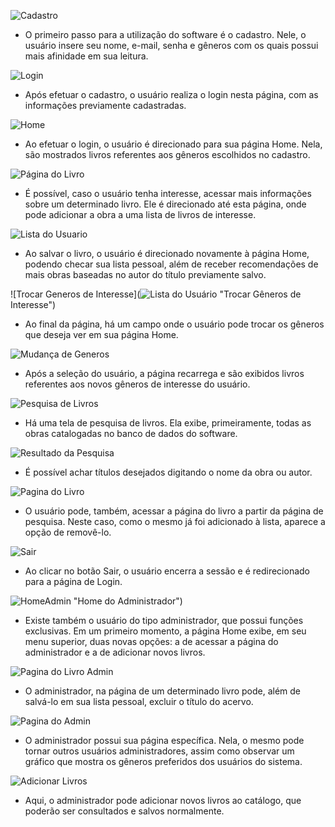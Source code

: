 ![Cadastro](https://github.com/cp2-dc-info-projeto-final/catalogo-livros-cpii/blob/master/Documentacao/telas/cadastro.jpg "Cadastro")
- O primeiro passo para a utilização do software é o cadastro. Nele, o usuário insere seu nome, e-mail, senha e gêneros com os quais possui mais afinidade em sua leitura.

![Login](https://github.com/cp2-dc-info-projeto-final/catalogo-livros-cpii/blob/master/Documentacao/telas/login.jpg "Login")
- Após efetuar o cadastro, o usuário realiza o login nesta página, com as informações previamente cadastradas.

![Home](https://github.com/cp2-dc-info-projeto-final/catalogo-livros-cpii/blob/master/Documentacao/telas/home.jpg "Home")
- Ao efetuar o login, o usuário é direcionado para sua página Home. Nela, são mostrados livros referentes aos gêneros escolhidos no cadastro.

![Página do Livro](https://github.com/cp2-dc-info-projeto-final/catalogo-livros-cpii/blob/master/Documentacao/telas/paginalivro.jpg "Página do Livro")
- É possível, caso o usuário tenha interesse, acessar mais informações sobre um determinado livro. Ele é direcionado até esta página, onde pode adicionar a obra a uma lista de livros de interesse.

![Lista do Usuario](https://github.com/cp2-dc-info-projeto-final/catalogo-livros-cpii/blob/master/Documentacao/telas/listausuario.jpg "Lista do Usuário")
- Ao salvar o livro, o usuário é direcionado novamente à página Home, podendo checar sua lista pessoal, além de receber recomendações de mais obras baseadas no autor do título previamente salvo.

![Trocar Generos de Interesse](![Lista do Usuário](hhttps://github.com/cp2-dc-info-projeto-final/catalogo-livros-cpii/blob/master/Documentacao/telas/trocargenero.jpg "Lista do Usuário") "Trocar Gêneros de Interesse")
- Ao final da página, há um campo onde o usuário pode trocar os gêneros que deseja ver em sua página Home.

![Mudança de Generos](https://github.com/cp2-dc-info-projeto-final/catalogo-livros-cpii/blob/master/Documentacao/telas/mudan%C3%A7agenero.jpg "Mudança de Gêneros")
- Após a seleção do usuário, a página recarrega e são exibidos livros referentes aos novos gêneros de interesse do usuário.

![Pesquisa de Livros](https://github.com/cp2-dc-info-projeto-final/catalogo-livros-cpii/blob/master/Documentacao/telas/pesquisa.jpg "Pesquisa de Livros")
- Há uma tela de pesquisa de livros. Ela exibe, primeiramente, todas as obras catalogadas no banco de dados do software.

![Resultado da Pesquisa](https://github.com/cp2-dc-info-projeto-final/catalogo-livros-cpii/blob/master/Documentacao/telas/pesquisaresultado.jpg "Resultado da Pesquisa")
- É possível achar títulos desejados digitando o nome da obra ou autor.

![Pagina do Livro](https://github.com/cp2-dc-info-projeto-final/catalogo-livros-cpii/blob/master/Documentacao/telas/paginalivro_pesquisa.jpg "Página do Livro")
- O usuário pode, também, acessar a página do livro a partir da página de pesquisa. Neste caso, como o mesmo já foi adicionado à lista, aparece a opção de removê-lo.

![Sair](https://github.com/cp2-dc-info-projeto-final/catalogo-livros-cpii/blob/master/Documentacao/telas/login.jpg "Sair")
- Ao clicar no botão Sair, o usuário encerra a sessão e é redirecionado para a página de Login.

![HomeAdmin](https://github.com/cp2-dc-info-projeto-final/catalogo-livros-cpii/blob/master/Documentacao/telas/homeadmin.jpg) "Home do Administrador")
- Existe também o usuário do tipo administrador, que possui funções exclusivas. Em um primeiro momento, a página Home exibe, em seu menu superior, duas novas opções: a de acessar a página do administrador e a de adicionar novos livros.

![Pagina do Livro Admin](https://github.com/cp2-dc-info-projeto-final/catalogo-livros-cpii/blob/master/Documentacao/telas/paginalivroadmin.jpg "Página do Livro - Administrador")
- O administrador, na página de um determinado livro pode, além de salvá-lo em sua lista pessoal, excluir o título do acervo.

![Pagina do Admin](https://github.com/cp2-dc-info-projeto-final/catalogo-livros-cpii/blob/master/Documentacao/telas/paginaadmin.jpg "Página do Administrador")
- O administrador possui sua página específica. Nela, o mesmo pode tornar outros usuários administradores, assim como observar um gráfico que mostra os gêneros preferidos dos usuários do sistema.

![Adicionar Livros](https://github.com/cp2-dc-info-projeto-final/catalogo-livros-cpii/blob/master/Documentacao/telas/adicionarlivro.jpg "Página de Adição de Livros")
- Aqui, o administrador pode adicionar novos livros ao catálogo, que poderão ser consultados e salvos normalmente.
